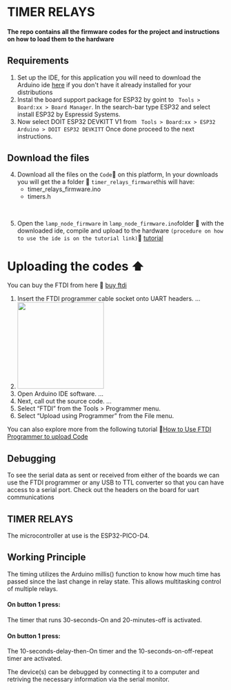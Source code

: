 
# TIMER RELAYS
#### The repo contains all the firmware codes for the project and instructions on how to load them to the hardware
<!-- <img src=""> -->

## Requirements
1) Set up the IDE, for this application you will need to download the Arduino ide [here](https://www.arduino.cc/en/software) if you don't have it already installed for your distributions
2) Instal the board support package for ESP32 by goint to ` Tools > Board:xx > Board Manager`. In the search-bar type ESP32 and select install ESP32 by Espressid Systems.  
3) Now select DOIT ESP32 DEVKITT V1 from ` Tools > Board:xx > ESP32 Arduino > DOIT ESP32 DEVKITT`
Once done proceed to the next instructions.
## Download the files 
4)  Download all the files on the `Code`:arrow_down_small: on this platform, In your downloads you will get the a folder :file_folder:  `timer_relays_firmware`this will have:
     - timer_relays_firmware.ino
     - timers.h
</br>

5)  Open the `lamp_node_firmware`  in `lamp_node_firmware.ino`folder :file_folder: with the downloaded ide, compile and upload to the hardware `(procedure on how to use the ide is on the tutorial link)`:link:    [tutorial](https://www.youtube.com/watch?v=nL34zDTPkcs&t=3s)

# Uploading the codes  :arrow_up:
You can buy the FTDI from here :link: [buy ftdi](https://www.amazon.com/HiLetgo-FT232RL-Converter-Adapter-Breakout/dp/B00IJXZQ7C/ref=sr_1_3?keywords=FTDI&qid=1650483928&sr=8-3)

1) Insert the FTDI programmer cable socket onto UART headers. ...
2) <img src="https://github.com/skndungu/compressor_controller/blob/main/assets/img/USB-TTL-Connection.jpeg" height="200">
3) Open Arduino IDE software. ...
4) Next, call out the source code. ...
5) Select “FTDI” from the Tools > Programmer menu.
6) Select “Upload using Programmer” from the File menu.

You can also explore more from the following tutorial :link:[How to Use FTDI Programmer to upload Code](https://www.youtube.com/watch?v=JYchUapoqzc)
## Debugging 
To see the serial data as sent or received from either of the boards we can use the FTDI programmer or any USB to TTL converter so that you can have access to a serial port. Check out the headers on the board for uart communications 

## TIMER RELAYS
The microcontroller at use is the ESP32-PICO-D4.

##  Working Principle
The timing utilizes the Arduino millis() function to know how much time has passed since the last change in relay state. 
This allows multitasking control of multiple relays. 
#### On button 1 press: 
The timer that runs 30-seconds-On and 20-minutes-off is activated.
#### On button 1 press: 
The 10-seconds-delay-then-On timer and the 10-seconds-on-off-repeat timer are activated.
</br>

The device(s) can be debugged by connecting it to a computer and retriving the necessary information via the serial monitor.
